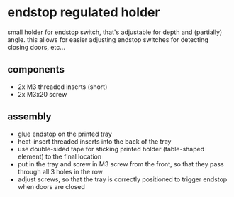 # endstop regulated holder

small holder for endstop switch, that's adjustable for depth and (partially) angle.
this allows for easier adjusting endstop switches for detecting closing doors, etc...


## components

* 2x M3 threaded inserts (short)
* 2x M3x20 screw


## assembly

* glue endstop on the printed tray
* heat-insert threaded inserts into the back of the tray
* use double-sided tape for sticking printed holder (table-shaped element) to the final location
* put in the tray and screw in M3 screw from the front, so that they pass through all 3 holes in the row
* adjust screws, so that the tray is correctly positioned to trigger endstop when doors are closed
